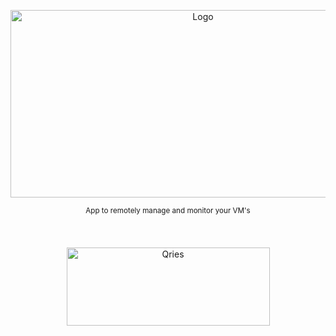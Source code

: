 
<p align="center">
  <img src="https://raw.githubusercontent.com/gauravmehta13/ReCon./master/github%20logo.png?token=AMMWUTFGB232RAVNQ3WVUQS7LN46O" alt="Logo"width="600" height="300"  />
</p>
<p align="center">
  <sub>App to remotely manage and monitor your VM's<sub>
</p>
 
 <p align="center">
  <img src="https://raw.githubusercontent.com/andreasbm/readme/master/assets/lines/colored.png" img width="5000" height="5" />
</p>

> 
 <p align="center">
  <img src="https://raw.githubusercontent.com/andreasbm/readme/master/assets/lines/colored.png" img width="5000" height="5" />
</p>
 

<p align="center">
  <a href="https://play.google.com/store/apps/details?id=com.gauravmehta13.RMM&hl">
         <img alt="Qries" src="https://play.google.com/intl/en_us/badges/static/images/badges/en_badge_web_generic.png"
              img width="325" height="125"
        >
      </a></p>




